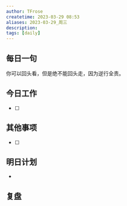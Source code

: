 ```yaml
---
author: TFrose
createtime: 2023-03-29 08:53
aliases: 2023-03-29_周三
description:
tags: [daily]
---
```


## 每日一句
你可以回头看，但是绝不能回头走，因为逆行全责。

## 今日工作
- [ ] 

## 其他事项
- [ ] 

## 明日计划
- 

## 复盘

